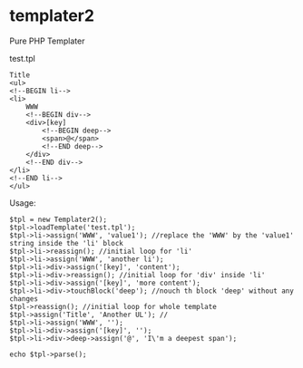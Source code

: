 templater2
==========

Pure PHP Templater

test.tpl

	Title
	<ul>
	<!--BEGIN li-->
	<li>
		WWW
		<!--BEGIN div-->
		<div>[key]
			<!--BEGIN deep-->
			<span>@</span>
			<!--END deep-->
		</div>
		<!--END div-->
	</li>
	<!--END li-->
	</ul>

Usage:

	$tpl = new Templater2();
	$tpl->loadTemplate('test.tpl');
	$tpl->li->assign('WWW', 'value1'); //replace the 'WWW' by the 'value1' string inside the 'li' block
	$tpl->li->reassign(); //initial loop for 'li'
	$tpl->li->assign('WWW', 'another li');
	$tpl->li->div->assign('[key]', 'content');
	$tpl->li->div->reassign(); //initial loop for 'div' inside 'li'
	$tpl->li->div->assign('[key]', 'more content');
	$tpl->li->div->touchBlock('deep'); //nouch th block 'deep' without any changes
	$tpl->reassign(); //initial loop for whole template
	$tpl->assign('Title', 'Another UL'); //
	$tpl->li->assign('WWW', '');
	$tpl->li->div->assign('[key]', '');
	$tpl->li->div->deep->assign('@', 'I\'m a deepest span');

	echo $tpl->parse();
	

